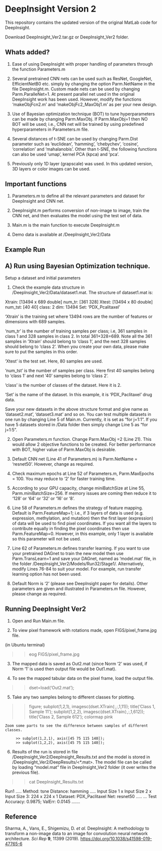 # DeepInsight Version 2
This repository contains the updated version of the original MatLab code for DeepInsight.

Download DeepInsight_Ver2.tar.gz or DeepInsight_Ver2 folder.

## Whats added?
1)	Ease of using DeepInsight with proper handling of parameters through the function Parameters.m

2)	Several pretrained CNN nets can be used such as ResNet, GoogleNet, EfficientNetB0 etc. simply by changing the option Parm.NetName in the file DeepInsight.m. Custom made nets can be used by changing Parm.ParalleNet=1. At present parallel net used in the original DeepInsight work has been used. However, modify the functions ‘makeObjFcn2.m’ and ‘makeObjFc2_MaxObj1.m’ as per your new design.

3)	Use of Bayesian optimization technique (BOT) to tune hyperparameters can be made by changing Parm.MaxObj. If Parm.MaxObj=1 then NO BOT will be used; i.e., CNN net will be trained by using predefined hyperparameters in Parameters.m file.

4)	Several distances of t-SNE can be used by changing Parm.Dist parameter such as ‘euclidean’, ‘hamming’, ‘chebychev’, ‘cosine’, ‘correlation’ and ‘mahalanobis’. Other than t-SNE, the following functions can also be used ‘umap’, kernel PCA (kpca) and ‘pca’.

5)	Previously only 1D layer (grapscale) was used. In this updated version, 3D layers or color images can be used.

## Important functions
1)	Parameters.m to define all the relevant parameters and dataset for DeepInsight and CNN net.

2)	DeepInsight.m performs conversion of non-image to image, train the CNN net, and then evaluates the model using the test set of data.

3)	Main.m is the main function to execute DeepInsight.m

4)	Demo data is available at /DeepInsight_Ver2/Data


## Example Run 
## A)	Run using Bayesian Optimization technique.

Setup a dataset and initial parameters

1)	Check the example data structure in /DeepInsight_Ver2/Data/dataset1.mat. The structure of dataset1.mat is:

  Xtrain:		[13494 x 689 double]
  num_tr:		[361 328]
  Xtest:		 [13494 x 80 double]
  num_tst:	[40 40]
  class:		 2
  dim:		   13494
  Set:		   ‘PDX_Pcalitaxel’

‘Xtrain’ is the training set where 13494 rows are the number of features or dimensions with 689 samples.

‘num_tr’ is the number of training samples per class; i.e, 361 samples in class 1 and 328 samples in class 2. In total 361+328=689. Note all the 361 samples in ‘Xtrain’ should belong to ‘class 1’, and the next 328 samples should belong to ‘class 2’. When you create your own data, please make sure to put the samples in this order.

‘Xtest’ is the test set. Here, 80 samples are used.

‘num_tst’ is the number of samples per class. Here first 40 samples belong to ‘class 1’ and next ‘40’ samples belong to ‘class 2’.

‘class’ is the number of classes of the dataset. Here it is 2.

‘Set’ is the name of the dataset. In this example, it is ‘PDX_Paclitaxel’ drug data.

Save your new datasets in the above structure format and give name as ‘dataset2.mat’, ‘dataset3.mat’ and so on. You can test multiple datasets in one run by changing Line 5 of Main.m. Currently, it is set as “for j=1:1”. If you have 5 datasets stored in /Data folder then simply change Line 5 as “for j=1:5”.

2)	Open Parameters.m function. Change Parm.MaxObj =2 (Line 21). This would allow 2 objective functions to be created. For better performance with BOT, higher value of Parm.MaxObj is desirable.

3)	Default CNN net (Line 41 of Parameters.m) is Parm.NetName = ‘resnet50’. However, change as required.

4)	Check maximum epochs at Line 52 of Parameters.m, Parm.MaxEpochs = 100. You may reduce to ‘2’ for faster training time.

5)	According to your GPU capacity, change miniBatchSize at Line 55, Parm.miniBatchSize=256. If memory issues are coming then reduce it to ‘128’ or ‘64’ or ‘32’ or ‘16’ or ‘8’.

6)	Line 58 of Parameters.m defines the strategy of feature mapping. Default is Parm.FeatureMap=1; i.e., if 3 layers of data is used (e.g. expression, methylation, and mutation) then the first layer (expression) of data will be used to find pixel coordinates. If you want all the layers to contribute equally in finding the pixel coordinates then use Parm.FeatureMap=0. However, in this example, only 1 layer is available so this parameter will not be used.

7)	Line 62 of Parameters.m defines transfer learning. If you want to use your pretrained DAGnet to train the new model then use Parm.TransLearn=1 and save your DAGnet, named as ‘model.mat’ file, in the folder /DeepInsight_Ver2/Models/Run32/Stage1/. Alternatively, modify Lines 76-84 to suit your model. For example, run transfer learning option has not been used.

8)	Default Norm is ‘2’ (please see DeepInsight paper for details). Other parameters are given and illustrated in Parameters.m file. However, please change as required.

## Running DeepInsight Ver2

1.	Open and Run Main.m file.
 
2.	To view pixel framework with rotations made, open FIGS/pixel_frame.jpg file. 

   (in Ubuntu terminal)
   >> eog FIGS/pixel_frame.jpg 

3.	The mapped data is saved as Out2.mat (since Norm ‘2’ was used, if Norm ‘1’ is used then output file would be Out1.mat).

4.	To see the mapped tabular data on the pixel frame, load the output file.

   >> dset=load(‘Out2.mat’);

5.	Take any two samples belong to different classes for plotting.

   >> figure; subplot(1,2,1), imagesc(dset.XTrain(:,:,1,11)); title(‘Class 1, Sample 11’);
   >> subplot(1,2,2), imagesc(dset.XTrain(:,:,1,612)); title(‘Class 2, Sample 612’);
   >> colormap pink
 

	Zoom some parts to see the difference between samples of different classes.

		 >> subplot(1,2,1), axis([45 75 115 140]);
		 >> subplot(1,2,2), axis([45 75 115 140]);

6.	Results of the run is stored in file /DeepInsight_Ver2/DeepInsight_Results.txt and the model is stored in /DeepInsight_Ver2/DeepResults/<*.mat>. The model file can be called by loading “model.mat” file in DeepInsight_Ver2 folder (it over writes the previous file). 

   >> cat DeepInsight_Results.txt

   Run1
   …..
   Method: tsne
   Distance: hamming
   …..
   Input Size 1 x Input Size 2 x Input Size 3: 224 x 224 x 1
   Dataset: PDX_Paclitaxel
   Net: resnet50
   …..
   … Test Accuracy: 0.9875; ValErr: 0.0145
   …….

## Reference
Sharma, A., Vans, E., Shigemizu, D. *et al.* DeepInsight: A methodology to transform a non-image data to an image for convolution neural network architecture. *Sci Rep* **9**, 11399 (2019). https://doi.org/10.1038/s41598-019-47765-6


